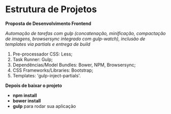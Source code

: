 # Estrutura de Projetos
**Proposta de Desenvolvimento Frontend**

*Automação de tarefas com gulp (concatenação, minificação, compactação de imagens, browsersync integrado com gulp-watch), inclusão de templates via partials e entrega de build*

1. Pre-processador CSS: Less;
2. Task Runner: Gulp;
3. Dependências/Model Bundles: Bower, NPM, Browsersync;
4. CSS Frameworks/Libraries: Bootstrap;
5. Templates: 'gulp-inject-partials'.

**Depois de baixar o projeto**

- **npm install**
- **bower install**
- **gulp** para rodar sua aplicação
